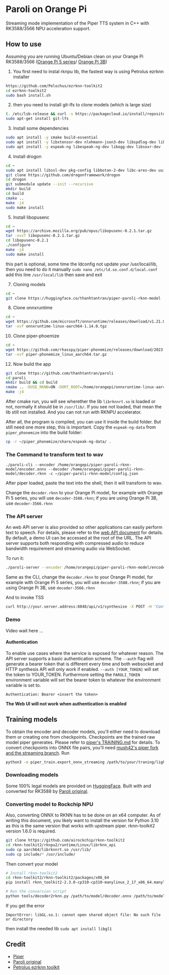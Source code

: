# Paroli on Orange Pi

Streaming mode implementation of the Piper TTS system in C++ with RK3588/3566 NPU acceleration support. 

## How to use

Assuming you are running Ubuntu/Debian clean on your Orange Pi RK3588/3566 ([Orange Pi 5 series](https://orangepi.vn/tu-khoa-san-pham/opi5series)/ [Orange Pi 3B](https://orangepi.net/product-tag/orange-pi-3b))

1. You first need to instal rknpu lib, the fastest way is using Petrolus ezrknn installer

```bash
https://github.com/Pelochus/ezrknn-toolkit2
cd ezrknn-toolkit2
sudo bash install.sh
```

2. then you need to install git-lfs to clone models (which is large size)
```bash
(. /etc/lsb-release && curl -s https://packagecloud.io/install/repositories/github/git-lfs/script.deb.sh | sudo env os=ubuntu dist="${DISTRIB_CODENAME}" bash)
sudo apt-get install git-lfs
```

3. Install some dependencies
```bash
sudo apt install -y cmake build-essential
sudo apt install -y libxtensor-dev nlohmann-json3-dev libspdlog-dev libopus-dev libfmt-dev libjsoncpp-dev
sudo apt install -y espeak-ng libespeak-ng-dev libogg-dev libsoxr-dev
```

4. Install drogon
```bash
cd ~
sudo apt install libssl-dev pkg-config libbotan-2-dev libc-ares-dev uuid-dev doxygen
git clone https://github.com/drogonframework/drogon
cd drogon
git submodule update --init --recursive
mkdir build
cd build
cmake ..
make -j4
sudo make install
```

5. Install libopusenc
```bash
cd ~
wget https://archive.mozilla.org/pub/opus/libopusenc-0.2.1.tar.gz
tar -xvzf libopusenc-0.2.1.tar.gz
cd libopusenc-0.2.1
./configure
make -j4
sudo make install
```
this part is optional, some time the ldconfig not update your /usr/local/lib, then you need to do it manually
`sudo nano /etc/ld.so.conf.d/local.conf`
add this line `/usr/local/lib` then save and exit

7. Cloning models
```bash
cd ~
git clone https://huggingface.co/thanhtantran/piper-paroli-rknn-model
```

8. Clone onnxruntime
```bash
cd ~
wget https://github.com/microsoft/onnxruntime/releases/download/v1.21.0/onnxruntime-linux-aarch64-1.14.0.tgz
tar -xvf onnxruntime-linux-aarch64-1.14.0.tgz
```

10. Clone piper-phoemize
```bash
cd ~
wget https://github.com/rhasspy/piper-phonemize/releases/download/2023.11.14-4/piper-phonemize_linux_aarch64.tar.gz
tar -xvf piper-phonemize_linux_aarch64.tar.gz
```

12. Now build the app
```bash
git clone https://github.com/thanhtantran/paroli
cd paroli
mkdir build && cd build
cmake .. -DUSE_RKNN=ON -DORT_ROOT=/home/orangepi/onnxruntime-linux-aarch64-1.14.0 -DPIPER_PHONEMIZE_ROOT=/home/orangepi/piper_phonemize -DCMAKE_BUILD_TYPE=Release
make -j4
```
After cmake run, you will see wherether the lib `librknnrt.so` is loaded or not, normally it should be in `/usr/lib/`. If you see not loaded, that mean the lib still not installed. And you can not run with RKNPU accelerator.

After all, the program is compiled, you can use it inside the build folder. But still need one more step, this is important. Copy the `espeak-ng-data` from `piper_phonemize` into the build folder:
```bash
cp -r ~/piper_phonemize/share/espeak-ng-data/ .
```

### The Command to transform text to wav

```plaintext
./paroli-cli --encoder /home/orangepi/piper-paroli-rknn-model/encoder.onnx --decoder /home/orangepi/piper-paroli-rknn-model/decoder.rknn -c ~/piper-paroli-rknn-model/config.json
```
After piper loaded, paste the text into the shell, then it will transform to wav.

Change the `decoder.rknn` to your Orange Pi model, for example with Orange Pi 5 series, you will use `decoder-3588.rknn`; if you are using Orange Pi 3B, use `decoder-3566.rknn`

### The API server

An web API server is also provided so other applications can easily perform text to speech. For details, please refer to the [web API document](paroli-server/docs/web_api.md) for details. By default, a demo UI can be accessed at the root of the URL. The API server supports both responding with compressed audio to reduce bandwidth requirement and streaming audio via WebSocket. 

To run it:

```bash
./paroli-server --encoder /home/orangepi/piper-paroli-rknn-model/encoder.onnx --decoder /home/orangepi/piper-paroli-rknn-model/decoder.rknn -c ~/piper-paroli-rknn-model/config.json --ip 0.0.0.0 --port 8848
```
Same as the CLI, change the `decoder.rknn` to your Orange Pi model, for example with Orange Pi 5 series, you will use `decoder-3588.rknn`; if you are using Orange Pi 3B, use `decoder-3566.rknn`

And to invoke TSS

```bash
curl http://your.server.address:8848/api/v1/synthesise -X POST -H 'Content-Type: application/json' -d '{"text": "To be or not to be, that is the question"}' > test.opus
```

### Demo

Video wait here ...

#### Authentication

To enable use cases where the service is exposed for whatever reason. The API server supports a basic authentication scheme. The `--auth` flag will generate a bearer token that is different every time and both websocket and HTTP synthesis API will only work if enabled. `--auth [YOUR_TOKEN]` will set the token to YOUR_TOKEN. Furthermore setting the `PAROLI_TOKEN` environment variable will set the bearer token to whatever the environment variable is set to.

```plaintext
Authentication: Bearer <insert the token>
```

**The Web UI will not work when authentication is enabled**

## Training models

To obtain the encoder and decoder models, you'll either need to download them or creating one from checkpoints. Checkpoints are the trained raw model piper generates. Please refer to [piper's TRAINING.md](https://github.com/rhasspy/piper/blob/master/TRAINING.md) for details. To convert checkpoints into ONNX file pairs, you'll need [mush42's piper fork and the streaming branch](https://github.com/mush42/piper/tree/streaming). Run

```bash
python3 -m piper_train.export_onnx_streaming /path/to/your/traning/lighting_logs/version_0/checkpoints/blablablas.ckpt /path/to/output/directory
```

### Downloading models

Some 100% legal models are provided on [HuggingFace](https://huggingface.co/thanhtantran/piper-paroli-rknn-model). Built with and converted for RK3588 by [Paroli original](https://github.com/marty1885/paroli).

### Converting model to Rockchip NPU 

Also, converting ONNX to RKNN has to be done on an x64 computer. As of writing this document, you likely want to install the version for Python 3.10 as this is the same version that works with upstream piper. rknn-toolkit2 version 1.6.0 is required.

```bash
git clone https://github.com/airockchip/rknn-toolkit2
cd rknn-toolkit2/rknpu2/runtime/Linux/librknn_api
sudo cp aarch64/librknnrt.so /usr/lib/
sudo cp include/* /usr/include/
```

Then convert your model

```bash
# Install rknn-toolkit2
cd rknn-toolkit2/rknn-toolkit2/packages/x86_64
pip install rknn_toolkit2-2.3.0-cp310-cp310-manylinux_2_17_x86_64.manylinux2014_x86_64.whl

# Run the conversion script
python tools/decoder2rknn.py /path/to/model/decoder.onnx /path/to/model/decoder.rknn
```

If you get the error
```
ImportError: libGL.so.1: cannot open shared object file: No such file or directory
```
then install the needed lib
`sudo apt install libgl1`

## Credit

- [Piper](https://github.com/rhasspy/piper)
- [Paroli original](https://github.com/marty1885/paroli)
- [Petrolus ezrknn toolkit](https://github.com/Pelochus/ezrknn-toolkit2) 


